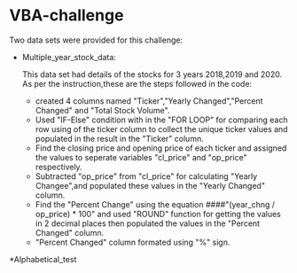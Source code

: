 # VBA-challenge

Two data sets were provided for this challenge:

* Multiple_year_stock_data:

   This data set had details of the stocks for 3 years 2018,2019 and 2020.
   As per the instruction,these are the steps followed in the code:
  * created 4 columns named "Ticker","Yearly Changed","Percent Changed" and "Total Stock Volume".
  * Used "IF-Else" condition with in the "FOR LOOP" for comparing each row using of the ticker column to collect the unique ticker values and populated in the result in the "Ticker" column.
  * Find the closing price and opening price of each ticker and assigned the values to seperate variables "cl_price" and "op_price" respectively.
  * Subtracted "op_price" from "cl_price" for calculating "Yearly Changee",and populated these values in the "Yearly Changed" column.
  * Find the "Percent Change" using the equation ####"(year_chng / op_price) * 100" and used "ROUND" function for getting the values in 2 decimal places then 
   populated the values in the "Percent Changed" column.
  * "Percent Changed" column formated using "%" sign.
  
  
  
  

*Alphabetical_test

